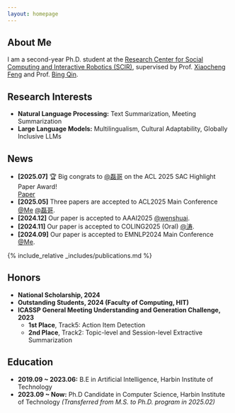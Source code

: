 ```yaml
---
layout: homepage
---
```


## About Me

I am a second-year Ph.D. student at the [Research Center for Social Computing and Interactive Robotics (SCIR)](https://ir.hit.edu.cn/), supervised by Prof. <a href="https://scholar.google.com/citations?user=Xu8NbhYAAAAJ&hl=en" target="_blank">Xiaocheng Feng</a> and Prof. <a href="https://scholar.google.com/citations?user=LKnCub0AAAAJ&hl=en" target="_blank">Bing Qin</a>. 

## Research Interests

- **Natural Language Processing:** Text Summarization, Meeting Summarization
- **Large Language Models:** Multilingualism, Cultural Adaptability, Globally Inclusive LLMs

## News

- **[2025.07]** 🏆 Big congrats to <a href="https://scholar.google.com/citations?user=thexHRkAAAAJ&hl=en" target="_blank">@磊哥</a> on the ACL 2025 SAC Highlight Paper Award! <br> <a href="https://arxiv.org/pdf/2501.13573?" target="_blank">Paper</a>
- **[2025.05]** Three papers are accepted to ACL2025 Main Conference <a href="https://scholar.google.com/citations?user=l9N6dl8AAAAJ&hl=en" target="_blank">@Me</a> <a href="https://scholar.google.com/citations?user=thexHRkAAAAJ&hl=en" target="_blank">@磊哥</a>.
- **[2024.12]** Our paper is accepted to AAAI2025 <a href="https://scholar.google.com/citations?user=D8Xg7Q8AAAAJ&hl=en" target="_blank">@wenshuai</a>.
- **[2024.11]** Our paper is accepted to COLING2025 (Oral) <a href="https://scholar.google.com/citations?user=xJ6gGLMAAAAJ&hl=en" target="_blank">@涛</a>.
- **[2024.09]** Our paper is accepted to EMNLP2024 Main Conference <a href="https://scholar.google.com/citations?user=l9N6dl8AAAAJ&hl=en" target="_blank">@Me</a>.

{% include_relative _includes/publications.md %}


<!-- {% include_relative _includes/services.md %} -->

## Honors

- **National Scholarship, 2024**
- **Outstanding Students, 2024 (Faculty of Computing, HIT)**
- **ICASSP General Meeting Understanding and Generation Challenge, 2023**
  - **1st Place**, Track5: Action Item Detection
  - **2nd Place**, Track2: Topic-level and Session-level Extractive Summarization


## Education

- **2019.09 ~ 2023.06:** B.E in Artificial Intelligence, Harbin Institute of Technology
- **2023.09 ~ Now:** Ph.D Candidate in Computer Science, Harbin Institute of Technology
  *(Transferred from M.S. to Ph.D. program in 2025.02)*